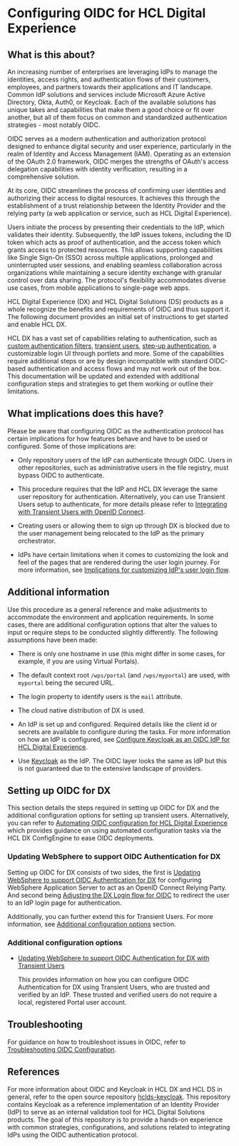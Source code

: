 # Configuring OIDC for HCL Digital Experience

## What is this about?

An increasing number of enterprises are leveraging IdPs to manage the identities, access rights, and authentication flows of their customers, employees, and partners towards their applications and IT landscape. Common IdP solutions and services include Microsoft Azure Active Directory, Okta, Auth0, or Keycloak. Each of the available solutions has unique takes and capabilities that make them a good choice or fit over another, but all of them focus on common and standardized authentication strategies - most notably OIDC.

OIDC serves as a modern authentication and authorization protocol designed to enhance digital security and user experience, particularly in the realm of Identity and Access Management (IAM). Operating as an extension of the OAuth 2.0 framework, OIDC merges the strengths of OAuth's access delegation capabilities with identity verification, resulting in a comprehensive solution.

At its core, OIDC streamlines the process of confirming user identities and authorizing their access to digital resources. It achieves this through the establishment of a trust relationship between the Identity Provider and the relying party (a web application or service, such as HCL Digital Experience).

Users initiate the process by presenting their credentials to the IdP, which validates their identity. Subsequently, the IdP issues tokens, including the ID token which acts as proof of authentication, and the access token which grants access to protected resources. This allows supporting capabilities like Single Sign-On (SSO) across multiple applications, prolonged and uninterrupted user sessions, and enabling seamless collaboration across organizations while maintaining a secure identity exchange with granular control over data sharing. The protocol's flexibility accommodates diverse use cases, from mobile applications to single-page web apps.

HCL Digital Experience (DX) and HCL Digital Solutions (DS) products as a whole recognize the benefits and requirements of OIDC and thus support it. The following document provides an initial set of instructions to get started and enable HCL DX.

HCL DX has a vast set of capabilities relating to authentication, such as [custom authentication filters](https://opensource.hcltechsw.com/digital-experience/latest/deployment/manage/config_portal_behavior/auth_filters/), [transient users](https://opensource.hcltechsw.com/digital-experience/latest/deployment/manage/security/people/authentication/integrate_oid/), [step-up authentication](https://opensource.hcltechsw.com/digital-experience/latest/deployment/manage/security/people/authentication/stepup_auth/enabling_stepup_auth/stepup_auth_prop/), a customizable login UI through portlets and more. Some of the capabilities require additional steps or are by design incompatible with standard OIDC-based authentication and access flows and may not work out of the box. This documentation will be updated and extended with additional configuration steps and strategies to get them working or outline their limitations.

## What implications does this have?

Please be aware that configuring OIDC as the authentication protocol has certain implications for how features behave and have to be used or configured. Some of those implications are:

- Only repository users of the IdP can authenticate through OIDC. Users in other repositories, such as administrative users in the file registry, must bypass OIDC to authenticate.

- This procedure requires that the IdP and HCL DX leverage the same user repository for authentication. Alternatively, you can use Transient Users setup to authenticate, for more details please refer to [Integrating with Transient Users with OpenID Connect](https://opensource.hcltechsw.com/digital-experience/latest/deployment/manage/security/people/authentication/integrate_oid/index.html).

- Creating users or allowing them to sign up through DX is blocked due to the user management being relocated to the IdP as the primary orchestrator.

- IdPs have certain limitations when it comes to customizing the look and feel of the pages that are rendered during the user login journey. For more information, see [Implications for customizing IdP's user login flow](./dx-oidc-customization-considerations.md).

## Additional information

Use this procedure as a general reference and make adjustments to accommodate the environment and application requirements. In some cases, there are additional configuration options that alter the values to input or require steps to be conducted slightly differently. The following assumptions have been made:

- There is only one hostname in use (this might differ in some cases, for example, if you are using Virtual Portals).

- The default context root `/wps/portal` (and `/wps/myportal`) are used, with `myportal` being the secured URL.

- The login property to identify users is the `mail` attribute.

- The cloud native distribution of DX is used.

- An IdP is set up and configured. Required details like the client id or secrets are available to configure during the tasks. For more information on how an IdP is configured, see [Configure Keycloak as an OIDC IdP for HCL Digital Experience](https://github.com/HCL-TECH-SOFTWARE/hclds-keycloak/tree/main/docs/integration/ds-integration/dx/dx-keycloak-configuration.md).

- Use [Keycloak](https://www.keycloak.org/) as the IdP. The OIDC layer looks the same as IdP but this is not guaranteed due to the extensive landscape of providers.

## Setting up OIDC for DX

This section details the steps required in setting up OIDC for DX and the additional configuration options for setting up transient users.
Alternatively, you can refer to [Automating OIDC configuration for HCL Digital Experience](./automation/dx-oidc-automation.md) which provides guidance on using automated configuration tasks via the HCL DX ConfigEngine to ease OIDC deployments. 

### Updating WebSphere to support OIDC Authentication for DX

Setting up OIDC for DX consists of two sides, the first is [Updating WebSphere to support OIDC Authentication for DX](dx-update-webshpere-for-oidc.md) for configuring WebSphere Application Server to act as an OpenID Connect Relying Party. And second being [Adjusting the DX Login flow for OIDC](./dx-integration.md) to redirect the user to an IdP login page for authentication.

Additionally, you can further extend this for Transient Users. For more information, see [Additional configuration options](#additional-configuration-options) section.

### Additional configuration options

- [Updating WebSphere to support OIDC Authentication for DX with Transient Users](./transient-users/dx-update-webshpere-for-oidc-transient-users.md)

    This provides information on how you can configure OIDC Authentication for DX using Transient Users, who are trusted and verified by an IdP. These trusted and verified users do not require a local, registered Portal user account.

## Troubleshooting

For guidance on how to troubleshoot issues in OIDC, refer to [Troubleshooting OIDC Configuration](oidc-troubleshooting.md).

## References

For more information about OIDC and Keycloak in HCL DX and HCL DS in general, refer to the open source repository [hclds-keycloak](https://github.com/HCL-TECH-SOFTWARE/hclds-keycloak). This repository contains Keycloak as a reference implementation of an Identity Provider (IdP) to serve as an internal validation tool for HCL Digital Solutions products. The goal of this repository is to provide a hands-on experience with common strategies, configurations, and solutions related to integrating IdPs using the OIDC authentication protocol.
